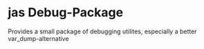 jas Debug-Package
=========

Provides a small package of debugging utilites, especially a better var_dump-alternative
